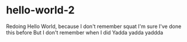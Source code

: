 # hello-world-2
Redoing Hello World, because I don't remember squat
I'm sure I've done this before
But I don't remember when I did
Yadda yadda yaddda
